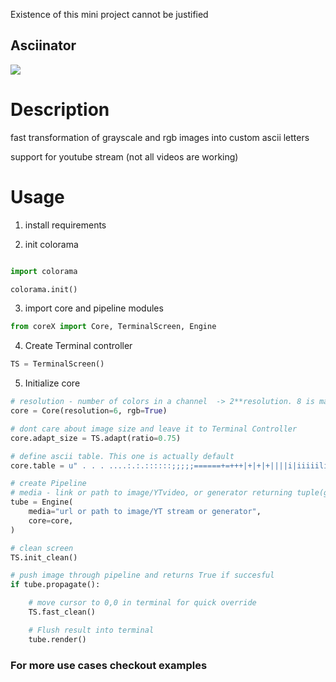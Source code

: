 

Existence of this mini project cannot be justified

## Asciinator

![](https://github.com/moyogatomi/ImVid2Ascii/blob/master/showcase.gif)

# Description

fast transformation of grayscale and rgb images into custom ascii letters

support for youtube stream (not all videos are working)

# Usage

1) install requirements

2) init colorama
```python

import colorama

colorama.init()
```

3) import core and pipeline modules
```python
from coreX import Core, TerminalScreen, Engine
```

4) Create Terminal controller
```python
TS = TerminalScreen()
```

5) Initialize core
```python
# resolution - number of colors in a channel  -> 2**resolution. 8 is max. Use 8 unless you want to carry extra 400mb in RAM
core = Core(resolution=6, rgb=True)

# dont care about image size and leave it to Terminal Controller
core.adapt_size = TS.adapt(ratio=0.75)

# define ascii table. This one is actually default
core.table = u" . . . ....:.:.::::::;;;;;======+=+++|+|+|+||||i|iiiiililllIIvIvvvvvnvnnnnooo2o2222S2SSSSXXXXZZZZZZ#Z#Z#####mmBmBmWBWWBWWWWQQQ"

# create Pipeline
# media - link or path to image/YTvideo, or generator returning tuple(grayscale_image,rgb_image)
tube = Engine(
    media="url or path to image/YT stream or generator",
    core=core,
)

# clean screen
TS.init_clean()

# push image through pipeline and returns True if succesful
if tube.propagate():

    # move cursor to 0,0 in terminal for quick override
    TS.fast_clean()

    # Flush result into terminal
    tube.render()
```

### For more use cases checkout examples